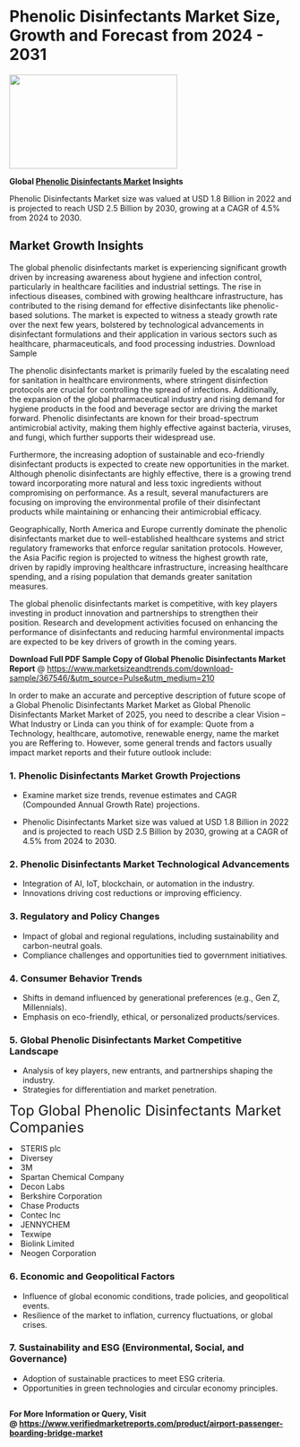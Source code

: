 <H1>Phenolic Disinfectants Market Size, Growth and Forecast from 2024 - 2031</H1><img class="aligncenter size-medium wp-image-584254" src="https://thirdeyenews.in/wp-content/uploads/2024/09/Global-Market-Research-300x168.jpeg" alt="" width="300" height="168" /><p><strong>Global&nbsp;<a href="https://www.marketsizeandtrends.com/download-sample/367546/&amp;utm_source=Pulse&amp;utm_medium=210">Phenolic Disinfectants Market</a> Insights</strong></p><p>Phenolic Disinfectants Market size was valued at USD 1.8 Billion in 2022 and is projected to reach USD 2.5 Billion by 2030, growing at a CAGR of 4.5% from 2024 to 2030.</p><p><h2>Market Growth Insights</h2> The global phenolic disinfectants market is experiencing significant growth driven by increasing awareness about hygiene and infection control, particularly in healthcare facilities and industrial settings. The rise in infectious diseases, combined with growing healthcare infrastructure, has contributed to the rising demand for effective disinfectants like phenolic-based solutions. The market is expected to witness a steady growth rate over the next few years, bolstered by technological advancements in disinfectant formulations and their application in various sectors such as healthcare, pharmaceuticals, and food processing industries. Download Sample <p>The phenolic disinfectants market is primarily fueled by the escalating need for sanitation in healthcare environments, where stringent disinfection protocols are crucial for controlling the spread of infections. Additionally, the expansion of the global pharmaceutical industry and rising demand for hygiene products in the food and beverage sector are driving the market forward. Phenolic disinfectants are known for their broad-spectrum antimicrobial activity, making them highly effective against bacteria, viruses, and fungi, which further supports their widespread use.</p> <p>Furthermore, the increasing adoption of sustainable and eco-friendly disinfectant products is expected to create new opportunities in the market. Although phenolic disinfectants are highly effective, there is a growing trend toward incorporating more natural and less toxic ingredients without compromising on performance. As a result, several manufacturers are focusing on improving the environmental profile of their disinfectant products while maintaining or enhancing their antimicrobial efficacy.</p> <p>Geographically, North America and Europe currently dominate the phenolic disinfectants market due to well-established healthcare systems and strict regulatory frameworks that enforce regular sanitation protocols. However, the Asia Pacific region is projected to witness the highest growth rate, driven by rapidly improving healthcare infrastructure, increasing healthcare spending, and a rising population that demands greater sanitation measures.</p> <p>The global phenolic disinfectants market is competitive, with key players investing in product innovation and partnerships to strengthen their position. Research and development activities focused on enhancing the performance of disinfectants and reducing harmful environmental impacts are expected to be key drivers of growth in the coming years.</p> </p><p><span class=""><strong>Download Full PDF Sample Copy of Global Phenolic Disinfectants Market Report</strong> @ <a href="https://www.marketsizeandtrends.com/download-sample/367546/&amp;utm_source=Pulse&amp;utm_medium=210" target="_blank">https://www.marketsizeandtrends.com/download-sample/367546/&amp;utm_source=Pulse&amp;utm_medium=210</a></span></p><p>In order to make an accurate and perceptive description of future scope of a Global&nbsp;Phenolic Disinfectants Market Market as Global&nbsp;Phenolic Disinfectants Market Market of 2025, you need to describe a clear Vision &ndash; What Industry or Linda can you think of for example: Quote from a Technology, healthcare, automotive, renewable energy, name the market you are Reffering to. However, some general trends and factors usually impact market reports and their future outlook include:</p><h3>1.&nbsp;<strong>Phenolic Disinfectants Market Growth Projections</strong></h3><ul><li>Examine market size trends, revenue estimates and CAGR (Compounded Annual Growth Rate) projections.</li><li><p>Phenolic Disinfectants Market size was valued at USD 1.8 Billion in 2022 and is projected to reach USD 2.5 Billion by 2030, growing at a CAGR of 4.5% from 2024 to 2030.</p></li></ul><h3>2.&nbsp;<strong>Phenolic Disinfectants Market Technological Advancements</strong></h3><ul><li>Integration of AI, IoT, blockchain, or automation in the industry.</li><li>Innovations driving cost reductions or improving efficiency.</li></ul><h3>3.&nbsp;<strong>Regulatory and Policy Changes</strong></h3><ul><li>Impact of global and regional regulations, including sustainability and carbon-neutral goals.</li><li>Compliance challenges and opportunities tied to government initiatives.</li></ul><h3>4.&nbsp;<strong>Consumer Behavior Trends</strong></h3><ul><li>Shifts in demand influenced by generational preferences (e.g., Gen Z, Millennials).</li><li>Emphasis on eco-friendly, ethical, or personalized products/services.</li></ul><h3>5.&nbsp;<strong>Global Phenolic Disinfectants Market Competitive Landscape</strong></h3><ul><li>Analysis of key players, new entrants, and partnerships shaping the industry.</li><li>Strategies for differentiation and market penetration.</li></ul><p data-pm-slice="1 1 []"><span style="color: inherit; font-family: inherit; font-size: 25px;">Top Global Phenolic Disinfectants Market Companies</span></p><div class="" data-test-id=""><p><li>STERIS plc</li><li> Diversey</li><li> 3M</li><li> Spartan Chemical Company</li><li> Decon Labs</li><li> Berkshire Corporation</li><li> Chase Products</li><li> Contec Inc</li><li> JENNYCHEM</li><li> Texwipe</li><li> Biolink Limited</li><li> Neogen Corporation</li></p></div><h3>6.&nbsp;<strong>Economic and Geopolitical Factors</strong></h3><ul><li>Influence of global economic conditions, trade policies, and geopolitical events.</li><li>Resilience of the market to inflation, currency fluctuations, or global crises.</li></ul><h3>7.&nbsp;<strong>Sustainability and ESG (Environmental, Social, and Governance)</strong></h3><ul><li>Adoption of sustainable practices to meet ESG criteria.</li><li>Opportunities in green technologies and circular economy principles.</li></ul><h2><strong style="font-size: 14px;">For More Information or Query, Visit @&nbsp;</strong><a style="background-color: #ffffff; font-size: 14px;" href="https://www.marketsizeandtrends.com/report/phenolic-disinfectants-market/" target="_blank">https://www.verifiedmarketreports.com/product/airport-passenger-boarding-bridge-market</a></h2>
